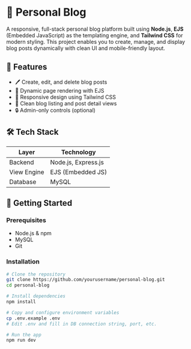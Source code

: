 # 📝 Personal Blog 

A responsive, full-stack personal blog platform built using **Node.js**, **EJS** (Embedded JavaScript) as the templating engine, and **Tailwind CSS** for modern styling. This project enables you to create, manage, and display blog posts dynamically with clean UI and mobile-friendly layout.

## 📸 Features

- 🖊️ Create, edit, and delete blog posts
- 📄 Dynamic page rendering with EJS
- 📱 Responsive design using Tailwind CSS
- 🧭 Clean blog listing and post detail views
- 🔒 Admin-only controls (optional)

## 🛠️ Tech Stack

| Layer         | Technology             |
|---------------|------------------------|
| Backend       | Node.js, Express.js    |
| View Engine   | EJS (Embedded JS)      |
| Database      | MySQL |

## 🚀 Getting Started

### Prerequisites

- Node.js & npm
- MySQL
- Git

### Installation

```bash
# Clone the repository
git clone https://github.com/yourusername/personal-blog.git
cd personal-blog

# Install dependencies
npm install

# Copy and configure environment variables
cp .env.example .env
# Edit .env and fill in DB connection string, port, etc.

# Run the app
npm run dev
```
